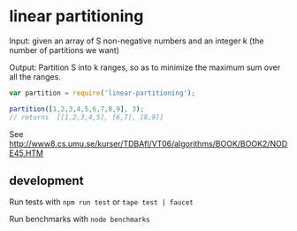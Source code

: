 # linear partitioning

Input: given an array of S non-negative numbers and an integer k (the number of partitions we want)

Output: Partition S into k ranges, so as to minimize the maximum sum over all the ranges. 

```js
var partition = require('linear-partitioning');

partition([1,2,3,4,5,6,7,8,9], 3);
// returns  [[1,2,3,4,5], [6,7], [8,9]]
```

See http://www8.cs.umu.se/kurser/TDBAfl/VT06/algorithms/BOOK/BOOK2/NODE45.HTM


## development

Run tests with `npm run test` or `tape test | faucet`

Run benchmarks with `node benchmarks`
